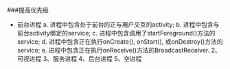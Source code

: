###提高优先级
* 前台进程
  a. 进程中包含处于前台的正与用户交互的activity;
  b. 进程中包含与前台activity绑定的service;
  c. 进程中包含调用了startForeground()方法的service;
  d. 进程中包含正在执行onCreate(), onStart(), 或onDestroy()方法的service;
  e. 进程中包含正在执行onReceive()方法的BroadcastReceiver.
2、可视进程
3、服务进程
4、后台进程
5、空进程